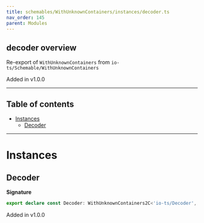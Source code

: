 ```yaml
---
title: schemables/WithUnknownContainers/instances/decoder.ts
nav_order: 145
parent: Modules
---
```


## decoder overview

Re-export of `WithUnknownContainers` from `io-ts/Schemable/WithUnknownContainers`

Added in v1.0.0

---

<h2 class="text-delta">Table of contents</h2>

- [Instances](#instances)
  - [Decoder](#decoder)

---

# Instances

## Decoder

**Signature**

```ts
export declare const Decoder: WithUnknownContainers2C<'io-ts/Decoder', unknown>
```

Added in v1.0.0
